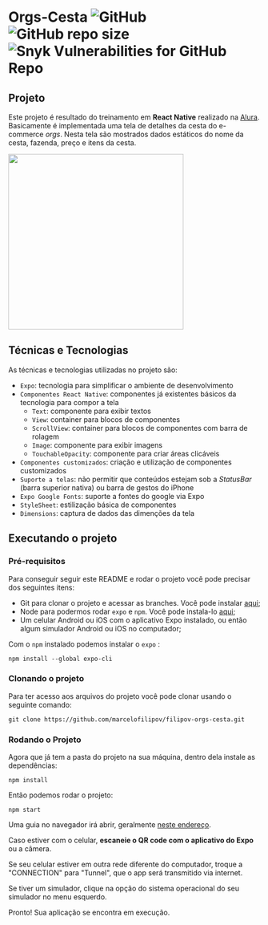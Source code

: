 # Orgs-Cesta ![GitHub](https://img.shields.io/github/license/marcelofilipov/filipov-Orgs-Cesta) ![GitHub repo size](https://img.shields.io/github/repo-size/marcelofilipov/filipov-orgs-cesta) ![Snyk Vulnerabilities for GitHub Repo](https://img.shields.io/snyk/vulnerabilities/github/marcelofilipov/filipov-orgs-cesta)
 



## Projeto
Este projeto é resultado do treinamento em **React Native** realizado na [Alura](https://www.alura.com.br/).
Basicamente é implementada uma tela de detalhes da cesta do e-commerce *orgs*. Nesta tela são mostrados dados estáticos do nome da cesta, fazenda, preço e itens da cesta.

<img src="https://user-images.githubusercontent.com/9091491/123982988-e3ccb700-d999-11eb-880e-872881ee8b10.gif" width="350" />

## Técnicas e Tecnologias

As técnicas e tecnologias utilizadas no projeto são:

- `Expo`: tecnologia para simplificar o ambiente de desenvolvimento
- `Componentes React Native`: componentes já existentes básicos da tecnologia para compor a tela
  - `Text`: componente para exibir textos
  - `View`: container para blocos de componentes
  - `ScrollView`: container para blocos de componentes com barra de rolagem
  - `Image`: componente para exibir imagens
  - `TouchableOpacity`: componente para criar áreas clicáveis
- `Componentes customizados`: criação e utilização de componentes customizados
- `Suporte a telas`: não permitir que conteúdos estejam sob a *StatusBar* (barra superior nativa) ou barra de gestos do iPhone
- `Expo Google Fonts`: suporte a fontes do google via Expo
- `StyleSheet`: estilização básica de componentes
- `Dimensions`: captura de dados das dimenções da tela


## Executando o projeto
### Pré-requisitos
Para conseguir seguir este README e rodar o projeto você pode precisar dos seguintes itens:
- Git para clonar o projeto e acessar as branches. Você pode instalar [aqui](https://git-scm.com/downloads);
- Node para podermos rodar `expo` e `npm`. Você pode instala-lo [aqui](https://nodejs.org/en/);
- Um celular Android ou iOS com o aplicativo Expo instalado, ou então algum simulador Android ou iOS no computador;

Com o `npm` instalado podemos instalar o `expo` :
```
npm install --global expo-cli
```
### Clonando o projeto
Para ter acesso aos arquivos do projeto você pode clonar usando o seguinte comando:
```
git clone https://github.com/marcelofilipov/filipov-orgs-cesta.git
```
### Rodando o Projeto
Agora que já tem a pasta do projeto na sua máquina, dentro dela instale as dependências:
```
npm install
```
Então podemos rodar o projeto:
```
npm start
```
Uma guia no navegador irá abrir, geralmente [neste endereço](http://localhost:19002/).

Caso estiver com o celular, **escaneie o QR code com o aplicativo do Expo** ou a câmera.

Se seu celular estiver em outra rede diferente do computador, troque a "CONNECTION" para "Tunnel", que o app será transmitido via internet.

Se tiver um simulador, clique na opção do sistema operacional do seu simulador no menu esquerdo.
  
Pronto! Sua aplicação se encontra em execução.
